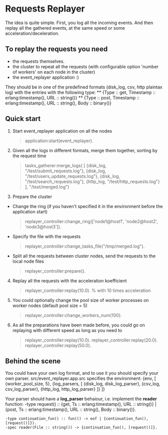 Requests Replayer
=================

The idea is quite simple. First, you log all the incoming events. And then replay all the gathered events, at the same speed or some acceleration/deceleration.

To replay the requests you need
-------------------------------
* the requests themselves.
* the cluster to repeat all the requests (with configurable option 'number of workers' on each node in the cluster)
* the event_replayer application :)


 They should be in one of the predefined formats (disk_log, csv, http plaintax log)
with the entries with the following type:
** {Type :: get, Timestamp :: erlang:timestamp(), URL :: string()}
** {Type :: post, Timestamp :: erlang:timestamp(), URL :: string(), Body :: binary()}

Quick start
-----------

1. Start event_replayer application on all the nodes 
    > application:start(event_replayer).

2. Given all the logs in different formats, merge them together, sorting by the request time
    > tasks_gatherer:merge_logs(
              [
                  {disk_log, "/test/submit_requests.log"},
                  {disk_log, "/test/users_update_requests.log"},
                  {disk_log, "/test/search_requests.log"},
                  {http_log, "/test/http_requests.log"}
              ],
              "/test/merged.log")

3. Prepare the cluster
 * Change the ring (if you haven't specified it in the environment before the application start)
    > replayer_controller:change_ring(['node1@host1', 'node2@host2', 'node3@host3']).
 * Specify the file with the requests
    > replayer_controller:change_tasks_file("/tmp/merged.log").
 * Split all the requests between cluster nodes, send the requests to the local node files
    > replayer_controller:prepare().

4. Replay all the requests with the acceleration koefficient
    > replayer_controller:replay(10.0). % with 10 times acceleration

5. You could optionally change the pool size of worker processes on worker nodes (default pool size = 5)
    > replayer_controller:change_workers_num(100).

6. As all the preparations have been made before, you could go on replaying with different speed as long as you need to
    > replayer_controller:replay(10.0).
    > replayer_controller:replay(20.0).
    > replayer_controller:replay(50.0).


Behind the scene
----------------

You could have your own log format, and to use it you should specify your own parser.
src/event_replayer.app.src specifies the environment:
    {env, [
        {worker_pool_size, 5},
        {log_parsers, [
            {disk_log, disk_log_parser},
            {csv_log,  csv_log_parser},
            {http_log, http_log_parser} ]}
      ]}


Your parser should have a **log_parser** behaiour, i.e. implement the **reader** function:
    -type request() ::
        {get,  Ts :: erlang:timestamp(), URL :: string()} |
        {post, Ts :: erlang:timestamp(), URL :: string(), Body :: binary()}.

    -type continuation_fun() :: fun(() -> eof | {continuation_fun(), [request()]}).
    -spec reader(File :: string()) -> {continuation_fun(), [request()]}.
